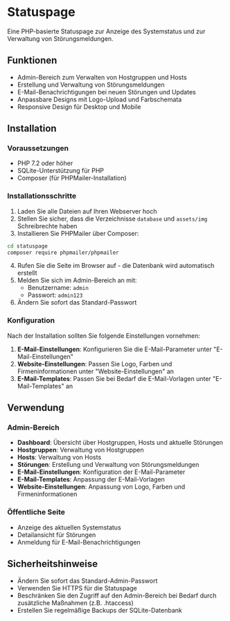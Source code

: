 # Statuspage

Eine PHP-basierte Statuspage zur Anzeige des Systemstatus und zur Verwaltung von Störungsmeldungen.

## Funktionen

- Admin-Bereich zum Verwalten von Hostgruppen und Hosts
- Erstellung und Verwaltung von Störungsmeldungen
- E-Mail-Benachrichtigungen bei neuen Störungen und Updates
- Anpassbare Designs mit Logo-Upload und Farbschemata
- Responsive Design für Desktop und Mobile

## Installation

### Voraussetzungen

- PHP 7.2 oder höher
- SQLite-Unterstützung für PHP
- Composer (für PHPMailer-Installation)

### Installationsschritte

1. Laden Sie alle Dateien auf Ihren Webserver hoch
2. Stellen Sie sicher, dass die Verzeichnisse `database` und `assets/img` Schreibrechte haben
3. Installieren Sie PHPMailer über Composer:

```bash
cd statuspage
composer require phpmailer/phpmailer
```

4. Rufen Sie die Seite im Browser auf - die Datenbank wird automatisch erstellt
5. Melden Sie sich im Admin-Bereich an mit:
   - Benutzername: `admin`
   - Passwort: `admin123`
6. Ändern Sie sofort das Standard-Passwort

### Konfiguration

Nach der Installation sollten Sie folgende Einstellungen vornehmen:

1. **E-Mail-Einstellungen**: Konfigurieren Sie die E-Mail-Parameter unter "E-Mail-Einstellungen"
2. **Website-Einstellungen**: Passen Sie Logo, Farben und Firmeninformationen unter "Website-Einstellungen" an
3. **E-Mail-Templates**: Passen Sie bei Bedarf die E-Mail-Vorlagen unter "E-Mail-Templates" an

## Verwendung

### Admin-Bereich

- **Dashboard**: Übersicht über Hostgruppen, Hosts und aktuelle Störungen
- **Hostgruppen**: Verwaltung von Hostgruppen
- **Hosts**: Verwaltung von Hosts
- **Störungen**: Erstellung und Verwaltung von Störungsmeldungen
- **E-Mail-Einstellungen**: Konfiguration der E-Mail-Parameter
- **E-Mail-Templates**: Anpassung der E-Mail-Vorlagen
- **Website-Einstellungen**: Anpassung von Logo, Farben und Firmeninformationen

### Öffentliche Seite

- Anzeige des aktuellen Systemstatus
- Detailansicht für Störungen
- Anmeldung für E-Mail-Benachrichtigungen

## Sicherheitshinweise

- Ändern Sie sofort das Standard-Admin-Passwort
- Verwenden Sie HTTPS für die Statuspage
- Beschränken Sie den Zugriff auf den Admin-Bereich bei Bedarf durch zusätzliche Maßnahmen (z.B. .htaccess)
- Erstellen Sie regelmäßige Backups der SQLite-Datenbank